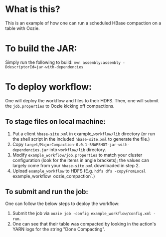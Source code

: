 # What is this?
This is an example of how one can run a scheduled HBase compaction on a table with Oozie.

# To build the JAR:
Simply run the following to build:
`mvn assembly:assembly -DdescriptorId=jar-with-dependencies`

# To deploy workflow:
One will deploy the workflow and files to their HDFS. Then, one will submit the `job.properties` to Oozie kicking off compactions.

## To stage files on local machine:
1. Put a client `hbase-site.xml` in example_`workflow/lib` directory (or run the shell script in the included `hbase-site.xml` to generate the file.)
2. Copy `target/MajorCompaction-0.0.1-SNAPSHOT-jar-with-dependencies.jar` into `workflow/lib` directory.
3. Modify `example_workflow/job.properties` to match your cluster configuration (look for the items in angle brackets); the values can largely come from your `hbase-site.xml` downloaded in step 2.
5. Upload `example_workflow` to HDFS (E.g. `hdfs dfs -copyFromLocal `example_workflow` `oozie_compaction`.)

## To submit and run the job:
One can follow the below steps to deploy the workflow:
1. Submit the job via `oozie job -config example_workflow/config.xml -run`.
2. One can see that their table was compacted by looking in the action's YARN logs for the string "Done Compacting".
